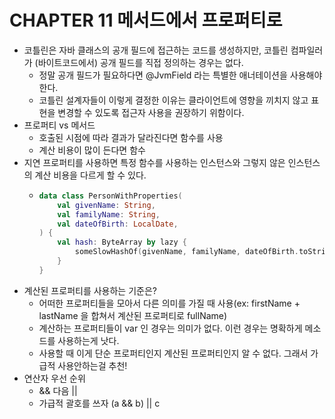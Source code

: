 # CHAPTER 11 메서드에서 프로퍼티로

- 코틀린은 자바 클래스의 공개 필드에 접근하는 코드를 생성하지만, 코틀린 컴파일러가 (바이트코드에서) 공개 필드를 직접 정의하는 경우는 없다.
  - 정말 공개 필드가 필요하다면 @JvmField 라는 특별한 애너테이션을 사용해야 한다.
  - 코틀린 설계자들이 이렇게 결정한 이유는 클라이언트에 영향을 끼치지 않고 표현을 변경할 수 있도록 접근자 사용을 권장하기 위함이다.
- 프로퍼티 vs 메서드
  - 호출된 시점에 따라 결과가 달라진다면 함수를 사용
  - 계산 비용이 많이 든다면 함수
- 지연 프로퍼티를 사용하면 특정 함수를 사용하는 인스턴스와 그렇지 않은 인스턴스의 계산 비용을 다르게 할 수 있다.
  - ~~~kotlin
    data class PersonWithProperties(
        val givenName: String,
        val familyName: String,
        val dateOfBirth: LocalDate,
    ) {
        val hash: ByteArray by lazy {
            someSlowHashOf(givenName, familyName, dateOfBirth.toString())
        }
    }
    ~~~
- 계산된 프로퍼티를 사용하는 기준은?
  - 어떠한 프로퍼티들을 모아서 다른 의미를 가질 때 사용(ex: firstName + lastName 을 합쳐서 계산된 프로퍼티로 fullName)
  - 계산하는 프로퍼티들이 var 인 경우는 의미가 없다. 이런 경우는 명확하게 메소드를 사용하는게 낫다.
  - 사용할 때 이게 단순 프로퍼티인지 계산된 프로퍼티인지 알 수 없다. 그래서 가급적 사용안하는걸 추천!
- 연산자 우선 순위
  - && 다음 || 
  - 가급적 괄호를 쓰자 (a && b) || c 